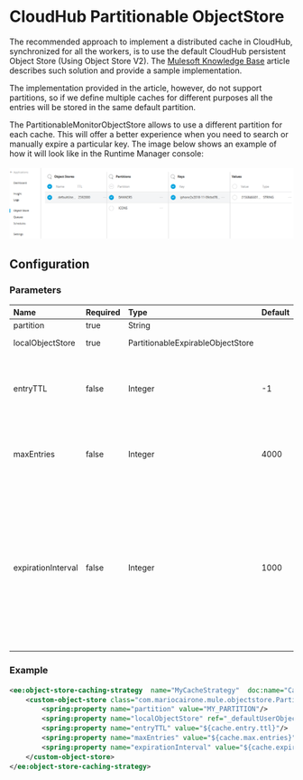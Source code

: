 # CloudHub Partitionable ObjectStore

The recommended approach to implement a distributed cache in CloudHub, synchronized for all the workers, is to use the default CloudHub persistent Object Store (Using Object Store V2).
The [Mulesoft Knowledge Base][f338c593] article describes such solution and provide a sample implementation.

The implementation provided in the article, however, do not support partitions, so if we define multiple caches for different purposes all the entries will be stored in the same default partition.

The PartitionableMonitorObjectStore allows to use a different partition for each cache. This will offer a better experience when you need to search or manually expire a particular key.
The image below shows an example of how it will look like in the Runtime Manager console:    
<br/>
![Object Store](images/ObjectStoreView.PNG)

## Configuration

### Parameters

| Name               | Required | Type                              | Default | Description                                                                                                                                                                                                                                                                                            |
|:-------------------|:---------|:----------------------------------|:--------|:-------------------------------------------------------------------------------------------------------------------------------------------------------------------------------------------------------------------------------------------------------------------------------------------------------|
| partition          | true     | String                            |         | The partition name                                                                                                                                                                                                                                                                                     |
| localObjectStore   | true     | PartitionableExpirableObjectStore |         | The object store instance                                                                                                                                                                                                                                                                              |
| entryTTL           | false    | Integer                           | -1      | The time-to-live for each entry, specified in milliseconds.If <em>-1</em> entries will never expire. <b>Do not combine this with an unbounded store!</b>                                                                                                                                               |
| maxEntries         | false    | Integer                           | 4000    | The maximum number of entries that this store keeps around. Specify <em>-1</em> if the store is supposed to be "unbounded".                                                                                                                                                                            |
| expirationInterval | false    | Integer                           | 1000    | The interval for periodic bounded size enforcement and entry expiration, specified in milliseconds.Arbitrary positive values between 1 millisecond and several hours or days are possible, but should be chosen carefully according to the expected message rate to prevent  out of memory conditions. |


### Example

```xml
<ee:object-store-caching-strategy  name="MyCacheStrategy"  doc:name="Caching Strategy" keyGenerationExpression="#[flowVars.cacheKey]">
	<custom-object-store class="com.mariocairone.mule.objectstore.PartitionableMonitorObjectStore">
		<spring:property name="partition" value="MY_PARTITION"/>
		<spring:property name="localObjectStore" ref="_defaultUserObjectStore"/>
		<spring:property name="entryTTL" value="${cache.entry.ttl}"/>
		<spring:property name="maxEntries" value="${cache.max.entries}"/>
		<spring:property name="expirationInterval" value="${cache.expiration.interval}"/>
	</custom-object-store>
</ee:object-store-caching-strategy>
```
[f338c593]: https://help.mulesoft.com/s/article/How-to-implement-a-distributed-cache-on-CloudHub-using-ObjectStore "Distributed Cache on CloudHub"
